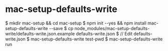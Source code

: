 # mac-setup-defaults-write

$ mkdir mac-setup && cd mac-setup
$ npm init --yes && npm install mac-setup-defaults-write --save
$ cp node_modules/mac-setup-defaults-write/defaults-write.json.example defaults-write.json
$ // Edit defaults-write.json
$ mac-setup-defaults-write test-pwd
$ mac-setup-defaults-write run

